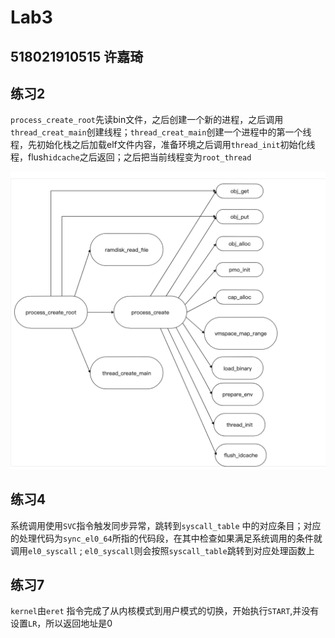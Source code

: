 # Lab3

## 518021910515 许嘉琦

## 练习2

`process_create_root`先读bin文件，之后创建一个新的进程，之后调用`thread_creat_main`创建线程；`thread_creat_main`创建一个进程中的第一个线程，先初始化栈之后加载elf文件内容，准备环境之后调用`thread_init`初始化线程，flush`idcache`之后返回；之后把当前线程变为`root_thread`

![](./call_graph.png)

## 练习4

系统调用使用`SVC`指令触发同步异常，跳转到`syscall_table` 中的对应条目；对应的处理代码为`sync_el0_64`所指的代码段，在其中检查如果满足系统调用的条件就调用`el0_syscall` ; `el0_syscall`则会按照`syscall_table`跳转到对应处理函数上

## 练习7

`kernel`由`eret` 指令完成了从内核模式到用户模式的切换，开始执行`START`,并没有设置`LR`，所以返回地址是0 


